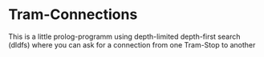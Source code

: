 # Tram-Connections
This is a little prolog-programm using  depth-limited depth-first search (dldfs) where you can ask for a connection from one Tram-Stop to another
